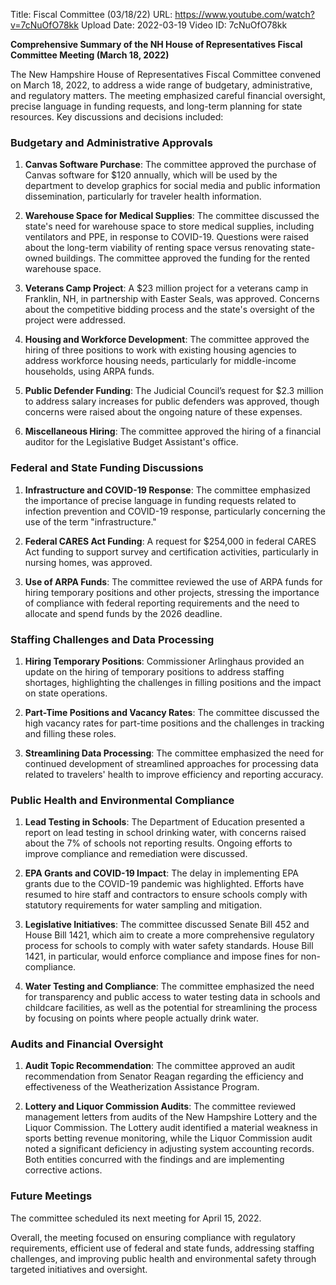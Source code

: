 Title: Fiscal Committee (03/18/22)
URL: https://www.youtube.com/watch?v=7cNuOfO78kk
Upload Date: 2022-03-19
Video ID: 7cNuOfO78kk

**Comprehensive Summary of the NH House of Representatives Fiscal Committee Meeting (March 18, 2022)**

The New Hampshire House of Representatives Fiscal Committee convened on March 18, 2022, to address a wide range of budgetary, administrative, and regulatory matters. The meeting emphasized careful financial oversight, precise language in funding requests, and long-term planning for state resources. Key discussions and decisions included:

### **Budgetary and Administrative Approvals**
1. **Canvas Software Purchase**: The committee approved the purchase of Canvas software for $120 annually, which will be used by the department to develop graphics for social media and public information dissemination, particularly for traveler health information.

2. **Warehouse Space for Medical Supplies**: The committee discussed the state's need for warehouse space to store medical supplies, including ventilators and PPE, in response to COVID-19. Questions were raised about the long-term viability of renting space versus renovating state-owned buildings. The committee approved the funding for the rented warehouse space.

3. **Veterans Camp Project**: A $23 million project for a veterans camp in Franklin, NH, in partnership with Easter Seals, was approved. Concerns about the competitive bidding process and the state's oversight of the project were addressed.

4. **Housing and Workforce Development**: The committee approved the hiring of three positions to work with existing housing agencies to address workforce housing needs, particularly for middle-income households, using ARPA funds.

5. **Public Defender Funding**: The Judicial Council’s request for $2.3 million to address salary increases for public defenders was approved, though concerns were raised about the ongoing nature of these expenses.

6. **Miscellaneous Hiring**: The committee approved the hiring of a financial auditor for the Legislative Budget Assistant's office.

### **Federal and State Funding Discussions**
1. **Infrastructure and COVID-19 Response**: The committee emphasized the importance of precise language in funding requests related to infection prevention and COVID-19 response, particularly concerning the use of the term "infrastructure."

2. **Federal CARES Act Funding**: A request for $254,000 in federal CARES Act funding to support survey and certification activities, particularly in nursing homes, was approved.

3. **Use of ARPA Funds**: The committee reviewed the use of ARPA funds for hiring temporary positions and other projects, stressing the importance of compliance with federal reporting requirements and the need to allocate and spend funds by the 2026 deadline.

### **Staffing Challenges and Data Processing**
1. **Hiring Temporary Positions**: Commissioner Arlinghaus provided an update on the hiring of temporary positions to address staffing shortages, highlighting the challenges in filling positions and the impact on state operations.

2. **Part-Time Positions and Vacancy Rates**: The committee discussed the high vacancy rates for part-time positions and the challenges in tracking and filling these roles.

3. **Streamlining Data Processing**: The committee emphasized the need for continued development of streamlined approaches for processing data related to travelers' health to improve efficiency and reporting accuracy.

### **Public Health and Environmental Compliance**
1. **Lead Testing in Schools**: The Department of Education presented a report on lead testing in school drinking water, with concerns raised about the 7% of schools not reporting results. Ongoing efforts to improve compliance and remediation were discussed.

2. **EPA Grants and COVID-19 Impact**: The delay in implementing EPA grants due to the COVID-19 pandemic was highlighted. Efforts have resumed to hire staff and contractors to ensure schools comply with statutory requirements for water sampling and mitigation.

3. **Legislative Initiatives**: The committee discussed Senate Bill 452 and House Bill 1421, which aim to create a more comprehensive regulatory process for schools to comply with water safety standards. House Bill 1421, in particular, would enforce compliance and impose fines for non-compliance.

4. **Water Testing and Compliance**: The committee emphasized the need for transparency and public access to water testing data in schools and childcare facilities, as well as the potential for streamlining the process by focusing on points where people actually drink water.

### **Audits and Financial Oversight**
1. **Audit Topic Recommendation**: The committee approved an audit recommendation from Senator Reagan regarding the efficiency and effectiveness of the Weatherization Assistance Program.

2. **Lottery and Liquor Commission Audits**: The committee reviewed management letters from audits of the New Hampshire Lottery and the Liquor Commission. The Lottery audit identified a material weakness in sports betting revenue monitoring, while the Liquor Commission audit noted a significant deficiency in adjusting system accounting records. Both entities concurred with the findings and are implementing corrective actions.

### **Future Meetings**
The committee scheduled its next meeting for April 15, 2022.

Overall, the meeting focused on ensuring compliance with regulatory requirements, efficient use of federal and state funds, addressing staffing challenges, and improving public health and environmental safety through targeted initiatives and oversight.